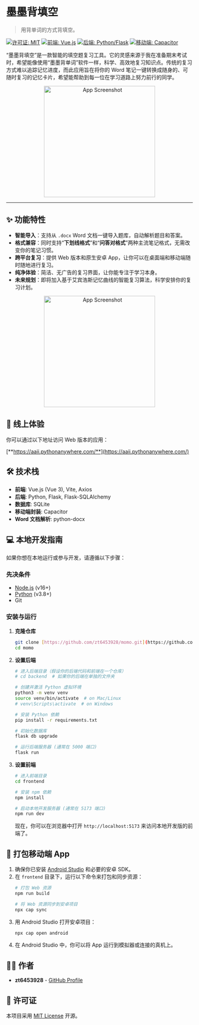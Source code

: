 # 墨墨背填空

> 用背单词的方式背填空。

[![许可证: MIT](https://img.shields.io/badge/License-MIT-yellow.svg)](https://opensource.org/licenses/MIT)
[![前端: Vue.js](https://img.shields.io/badge/Frontend-Vue.js-4FC08D)](https://vuejs.org/)
[![后端: Python/Flask](https://img.shields.io/badge/Backend-Python/Flask-3776AB)](https://flask.palletsprojects.com/)
[![移动端: Capacitor](https://img.shields.io/badge/Mobile-Capacitor-119EFF)](https://capacitorjs.com/)

“墨墨背填空”是一款智能的填空题复习工具。它的灵感来源于我在准备期末考试时，希望能像使用“墨墨背单词”软件一样，科学、高效地复习知识点。传统的复习方式难以追踪记忆进度，而此应用旨在将你的 Word 笔记一键转换成随身的、可随时复习的记忆卡片，希望能帮助到每一位在学习道路上努力前行的同学。

<p align="center">
  <img src="https://i.ibb.co/RG9hVv46/download.png" alt="App Screenshot" width="300"/>
</p>


---

## ✨ 功能特性

* **智能导入**：支持从 `.docx` Word 文档一键导入题库，自动解析题目和答案。
* **格式兼容**：同时支持“**下划线格式**”和“**问答对格式**”两种主流笔记格式，无需改变你的笔记习惯。
* **跨平台复习**：提供 Web 版本和原生安卓 App，让你可以在桌面端和移动端随时随地进行复习。
* **纯净体验**：简洁、无广告的复习界面，让你能专注于学习本身。
* **未来规划**：即将加入基于艾宾浩斯记忆曲线的智能复习算法，科学安排你的复习计划。

<p align="center">
  <img src="https://i.ibb.co/1tH2P2bW/Wechat-IMG377.jpg" alt="App Screenshot" width="300"/>
</p>

## 🚀 线上体验

你可以通过以下地址访问 Web 版本的应用：

[**https://aaii.pythonanywhere.com/**](https://aaii.pythonanywhere.com/)

## 🛠️ 技术栈

* **前端**: Vue.js (Vue 3), Vite, Axios
* **后端**: Python, Flask, Flask-SQLAlchemy
* **数据库**: SQLite
* **移动端封装**: Capacitor
* **Word 文档解析**: python-docx

## 💻 本地开发指南

如果你想在本地运行或参与开发，请遵循以下步骤：

### 先决条件

* [Node.js](https://nodejs.org/) (v16+)
* [Python](https://www.python.org/) (v3.8+)
* Git

### 安装与运行

1.  **克隆仓库**
    ```bash
    git clone [https://github.com/zt6453928/momo.git](https://github.com/zt6453928/momo.git)
    cd momo
    ```

2.  **设置后端**
    ```bash
    # 进入后端目录（假设你的后端代码和前端在一个仓库）
    # cd backend  # 如果你的后端在单独的文件夹
    
    # 创建并激活 Python 虚拟环境
    python3 -m venv venv
    source venv/bin/activate  # on Mac/Linux
    # venv\Scripts\activate  # on Windows
    
    # 安装 Python 依赖
    pip install -r requirements.txt
    
    # 初始化数据库
    flask db upgrade
    
    # 运行后端服务器 (通常在 5000 端口)
    flask run
    ```

3.  **设置前端**
    ```bash
    # 进入前端目录
    cd frontend
    
    # 安装 npm 依赖
    npm install
    
    # 启动本地开发服务器 (通常在 5173 端口)
    npm run dev
    ```
    现在，你可以在浏览器中打开 `http://localhost:5173` 来访问本地开发版的前端了。

## 📱 打包移动端 App

1.  确保你已安装 [Android Studio](https://developer.android.com/studio) 和必要的安卓 SDK。
2.  在 `frontend` 目录下，运行以下命令来打包和同步资源：
    ```bash
    # 打包 Web 资源
    npm run build
    
    # 将 Web 资源同步到安卓项目
    npx cap sync
    ```
3.  用 Android Studio 打开安卓项目：
    ```bash
    npx cap open android
    ```
4.  在 Android Studio 中，你可以将 App 运行到模拟器或连接的真机上。

## 👨‍💻 作者

* **zt6453928** - [GitHub Profile](https://github.com/zt6453928)

## 📜 许可证

本项目采用 [MIT License](LICENSE) 开源。
